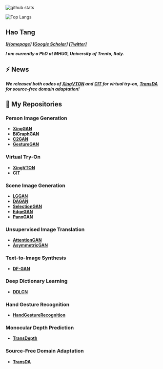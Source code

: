 ![github stats](https://github-readme-stats.vercel.app/api?username=Ha0Tang&show_icons=true)

![Top Langs](https://github-readme-stats.vercel.app/api/top-langs/?username=Ha0Tang)

## Hao Tang
_**[[Homepage](http://disi.unitn.it/~hao.tang/)] [[Google Scholar](https://scholar.google.com/citations?user=9zJkeEMAAAAJ&hl=en)] [[Twitter]](https://twitter.com/HaoTang_ai)**_

<!-- _**I am currently a postdoctoral researcher at Computer Vision Lab, ETH Zurich, Switzerland.**_ -->
_**I am currently a PhD at MHUG, University of Trento, Italy.**_

## ⚡  **News**
_**We released both codes of [XingVTON](https://github.com/Ha0Tang/XingVTON) and [CIT](https://github.com/Amazingren/CIT) for virtual try-on, [TransDA](https://github.com/ygjwd12345/TransDA) for source-free domain adaptation!**_

## 🌱 **My Repositories**
### Person Image Generation 
- **[XingGAN](https://github.com/Ha0Tang/XingGAN)**
- **[BiGraphGAN](https://github.com/Ha0Tang/BiGraphGAN)**
- **[C2GAN](https://github.com/Ha0Tang/C2GAN)**
- **[GestureGAN](https://github.com/Ha0Tang/GestureGAN)**

### Virtual Try-On
- **[XingVTON](https://github.com/Ha0Tang/XingVTON)**
- **[CIT](https://github.com/Amazingren/CIT)**

### Scene Image Generation
- **[LGGAN](https://github.com/Ha0Tang/LGGAN)**
- **[DAGAN](https://github.com/Ha0Tang/DAGAN)**
- **[SelectionGAN](https://github.com/Ha0Tang/SelectionGAN)**
- **[EdgeGAN](https://github.com/Ha0Tang/EdgeGAN)**
- **[PanoGAN](https://github.com/sswuai/PanoGAN)**

### Unsupervised Image Translation
- **[AttentionGAN](https://github.com/Ha0Tang/AttentionGAN)**
- **[AsymmetricGAN](https://github.com/Ha0Tang/AsymmetricGAN)**

### Text-to-Image Synthesis
- **[DF-GAN](https://github.com/tobran/DF-GAN)**

### Deep Dictionary Learning
- **[DDLCN](https://github.com/Ha0Tang/DDLCN)**

### Hand Gesture Recognition
- **[HandGestureRecognition](https://github.com/Ha0Tang/HandGestureRecognition)**

### Monocular Depth Prediction
- **[TransDepth](https://github.com/ygjwd12345/TransDepth)**

### Source-Free Domain Adaptation
- **[TransDA](https://github.com/ygjwd12345/TransDA)**
